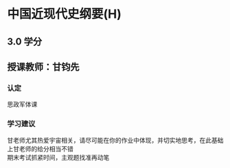 # 中国近现代史纲要(H)
## 3.0 学分
## 授课教师：甘钧先

### 认定
思政军体课

### 学习建议
甘老师尤其热爱宇宙相关，请尽可能在你的作业中体现，并切实地思考，在此基础上甘老师的给分相当不错  
期末考试抓紧时间，主观题找准再动笔  